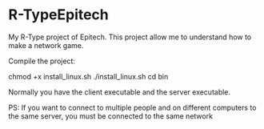 # R-TypeEpitech
My R-Type project of Epitech. This project allow me to understand how to make a network game.

Compile the project:

chmod +x install_linux.sh
./install_linux.sh
cd bin

Normally you have the client executable and the server executable.

PS: If you want to connect to multiple people and on different computers to the same server, you must be connected to the same network
